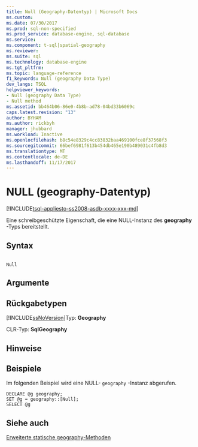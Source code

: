 ```yaml
---
title: Null (Geography-Datentyp) | Microsoft Docs
ms.custom: 
ms.date: 07/30/2017
ms.prod: sql-non-specified
ms.prod_service: database-engine, sql-database
ms.service: 
ms.component: t-sql|spatial-geography
ms.reviewer: 
ms.suite: sql
ms.technology: database-engine
ms.tgt_pltfrm: 
ms.topic: language-reference
f1_keywords: Null (geography Data Type)
dev_langs: TSQL
helpviewer_keywords:
- Null (geography Data Type)
- Null method
ms.assetid: bb464b06-86e0-4b8b-ad78-04bd33b6069c
caps.latest.revision: "13"
author: BYHAM
ms.author: rickbyh
manager: jhubbard
ms.workload: Inactive
ms.openlocfilehash: b8c54e8329c4cc83832baa469100fce8f37568f3
ms.sourcegitcommit: 66bef6981f613b454db465e190b489031c4fb8d3
ms.translationtype: MT
ms.contentlocale: de-DE
ms.lasthandoff: 11/17/2017
---
```

# <a name="null-geography-data-type"></a>NULL (geography-Datentyp)
[!INCLUDE[tsql-appliesto-ss2008-asdb-xxxx-xxx-md](../../includes/tsql-appliesto-ss2008-asdb-xxxx-xxx-md.md)]

Eine schreibgeschützte Eigenschaft, die eine NULL-Instanz des **geography** -Typs bereitstellt.
  
## <a name="syntax"></a>Syntax  
  
```  
  
Null  
```  
  
## <a name="arguments"></a>Argumente  
  
## <a name="return-types"></a>Rückgabetypen  
 [!INCLUDE[ssNoVersion](../../includes/ssnoversion-md.md)]Typ: **Geography**  
  
 CLR-Typ: **SqlGeography**  
  
## <a name="remarks"></a>Hinweise  
  
## <a name="examples"></a>Beispiele  
 Im folgenden Beispiel wird eine NULL- `geography` -Instanz abgerufen.  
  
```  
DECLARE @g geography;   
SET @g = geography::[Null];  
SELECT @g  
```  
  
## <a name="see-also"></a>Siehe auch  
 [Erweiterte statische geography-Methoden](../../t-sql/spatial-geography/extended-static-geography-methods.md)  
  
  

